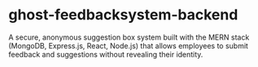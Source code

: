 # ghost-feedbacksystem-backend
A secure, anonymous suggestion box system built with the MERN stack (MongoDB, Express.js, React, Node.js) that allows employees to submit feedback and suggestions without revealing their identity.
